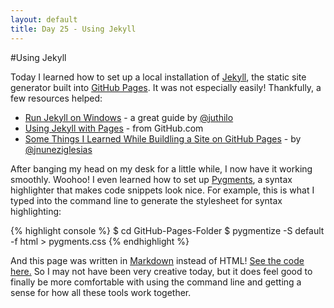 ```yaml
---
layout: default
title: Day 25 - Using Jekyll
---
```


#Using Jekyll

Today I learned how to set up a local installation of [Jekyll](http://jekyllrb.com/), the static site generator built into [GitHub Pages](https://pages.github.com/). It was not especially easily! Thankfully, a few resources helped:

- [Run Jekyll on Windows](http://jekyll-windows.juthilo.com/) - a great guide by [@juthilo](https://twitter.com/juthilo)
- [Using Jekyll with Pages](https://help.github.com/articles/using-jekyll-with-pages/) - from GitHub.com
- [Some Things I Learned While Buildling a Site on GitHub Pages](http://ilovesymposia.com/2015/01/04/some-things-i-learned-while-building-a-site-on-github-pages/) - by [@jnuneziglesias](https://twitter.com/jnuneziglesias)

After banging my head on my desk for a little while, I now have it working smoothly. Woohoo! I even learned how to set up [Pygments](http://pygments.org/), a syntax highlighter that makes code snippets look nice. For example, this is what I typed into the command line to generate the stylesheet for syntax highlighting:

{% highlight console %}
$ cd GitHub-Pages-Folder
$ pygmentize -S default -f html > pygments.css
{% endhighlight %}

And this page was written in [Markdown](https://help.github.com/articles/markdown-basics/) instead of HTML! [See the code here.](https://github.com/LearningNerd/30DaysOfWebDev/tree/gh-pages/day25) So I may not have been very creative today, but it does feel good to finally be more comfortable with using the command line and getting a sense for how all these tools work together.